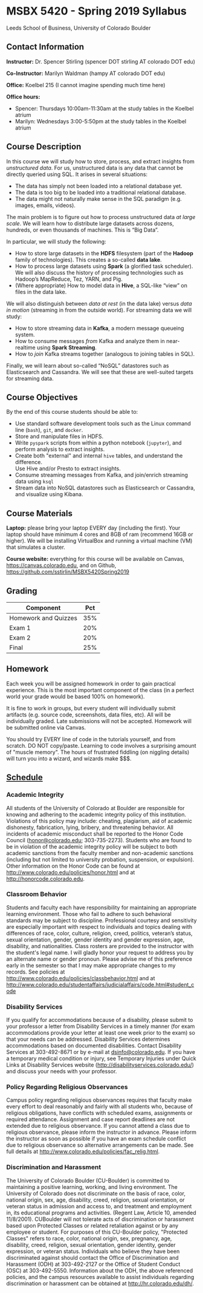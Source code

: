 # MSBX 5420 - Spring 2019 Syllabus
Leeds School of Business, University of Colorado Boulder

## Contact Information

**Instructor:**  Dr. Spencer Stirling (spencer DOT stirling AT colorado DOT edu)

**Co-Instructor:**  Marilyn Waldman (hampy AT colorado DOT edu)

**Office:**  Koelbel 215 (I cannot imagine spending much time here)

**Office hours:**  
- Spencer:  Thursdays 10:00am-11:30am at the study tables in the Koelbel atrium
- Marilyn:  Wednesdays 3:00-5:50pm at the study tables in the Koelbel atrium


## Course Description

In this course we will study how to store, process, and extract insights from *unstructured data*.
For us, unstructured data is any data that cannot be directly queried using SQL.  It arises in several situations:

- The data has simply not been loaded into a relational database yet.
- The data is too big to be loaded into a traditional relational database.
- The data might not naturally make sense in the SQL paradigm (e.g. images, emails, videos).

The main problem is to figure out how to process unstructured data *at large scale*.
We will learn how to distribute large datasets across dozens, hundreds, or even thousands of machines.  This is “Big Data”.

In particular, we will study the following:

- How to store large datasets in the **HDFS** filesystem (part of the **Hadoop** family of technologies).
  This creates a so-called **data lake**.
- How to process large datasets using **Spark** (a glorified task scheduler).
  We will also discuss the history of processing technologies such as Hadoop’s MapReduce, Tez, YARN, and Pig.
- (Where appropriate) How to model data in **Hive**, a SQL-like “view” on files in the data lake.

We will also distinguish between *data at rest* (in the data lake) versus *data in motion* (streaming in from the outside world).
For streaming data we will study:

- How to store streaming data in **Kafka**, a modern message queueing system.
- How to consume messages *from* Kafka and analyze them in near-realtime using **Spark Streaming**.
- How to *join* Kafka streams together (analogous to joining tables in SQL).

Finally, we will learn about so-called “NoSQL” datastores such as Elasticsearch and Cassandra.
We will see that these are well-suited targets for streaming data.


## Course Objectives

By the end of this course students should be able to:

- Use standard software development tools such as the Linux command line (`bash`), `git`, and `docker`.
- Store and manipulate files in HDFS.
- Write `pyspark` scripts from within a python notebook (`jupyter`), and perform analysis to extract insights.
- Create both "external" and internal `hive` tables, and understand the difference.  
  Use Hive and/or Presto to extract insights.
- Consume streaming messages from Kafka, and join/enrich streaming data using `ksql`
- Stream data into NoSQL datastores such as Elasticsearch or Cassandra, and visualize using Kibana.


## Course Materials

**Laptop:**  please bring your laptop EVERY day (including the first).  Your laptop should have minimum 4 cores and 8GB of ram (recommend 16GB or higher).
We will be installing VirtualBox and running a virtual machine (VM) that simulates a cluster.

**Course website:**  everything for this course will be available on Canvas, https://canvas.colorado.edu,
and on Github, https://github.com/sstirlin/MSBX5420Spring2019


## Grading

|Component                |Pct |
|-------------------------|----|
|Homework and Quizzes     |35% |
|Exam 1                   |20% |
|Exam 2                   |20% |
|Final                    |25% |


## Homework

Each week you will be assigned homework in order to gain practical experience.
This is the most important component of the class (in a perfect world your grade would be based 100% on homework).

It is fine to work in groups, but every student will individually submit artifacts (e.g. source code, screenshots, data files, etc).
All will be individually graded.  Late submissions will not be accepted.
Homework will be submitted online via Canvas. 

You should try EVERY line of code in the tutorials yourself, and from scratch.  DO NOT copy/paste.
Learning to code involves a surprising amount of "muscle memory".  The hours of frustrated fiddling (on
niggling details) will turn you into a wizard, and wizards make $$$.


## [Schedule](../README.md#schedule-subject-to-change)


### Academic Integrity 

All students of the University of Colorado at Boulder are responsible for knowing and adhering to the academic integrity policy of this institution. Violations of this policy may include: cheating, plagiarism, aid of academic dishonesty, fabrication, lying, bribery, and threatening behavior. All incidents of academic misconduct shall be reported to the Honor Code Council (honor@colorado.edu; 303-735-2273). Students who are found to be in violation of the academic integrity policy will be subject to both academic sanctions from the faculty member and non-academic sanctions (including but not limited to university probation, suspension, or expulsion). Other information on the Honor Code can be found at http://www.colorado.edu/policies/honor.html and at http://honorcode.colorado.edu. 

### Classroom Behavior 

Students and faculty each have responsibility for maintaining an appropriate learning environment. Those who fail to adhere to such behavioral standards may be subject to discipline. Professional courtesy and sensitivity are especially important with respect to individuals and topics dealing with differences of race, color, culture, religion, creed, politics, veteran’s status, sexual orientation, gender, gender identity and gender expression, age, disability, and nationalities. Class rosters are provided to the instructor with the student's legal name. I will gladly honor your request to address you by an alternate name or gender pronoun. Please advise me of this preference early in the semester so that I may make appropriate changes to my records. See policies at http://www.colorado.edu/policies/classbehavior.html and at http://www.colorado.edu/studentaffairs/judicialaffairs/code.html#student_code 

### Disability Services 

If you qualify for accommodations because of a disability, please submit to your professor a letter from Disability Services in a timely manner (for exam accommodations provide your letter at least one week prior to the exam) so that your needs can be addressed. Disability Services determines accommodations based on documented disabilities. Contact Disability Services at 303-492-8671 or by e-mail at dsinfo@colorado.edu. 
If you have a temporary medical condition or injury, see Temporary Injuries under Quick Links at Disability Services website (http://disabilityservices.colorado.edu/) and discuss your needs with your professor. 

### Policy Regarding Religious Observances 

Campus policy regarding religious observances requires that faculty make every effort to deal reasonably and fairly with all students who, because of religious obligations, have conflicts with scheduled exams, assignments or required attendance. Assignment and case report deadlines are not extended due to religious observance. If you cannot attend a class due to religious observance, please inform the instructor in advance. Please inform the instructor as soon as possible if you have an exam schedule conflict due to religious observance so alternative arrangements can be made. See full details at http://www.colorado.edu/policies/fac_relig.html. 

### Discrimination and Harassment 

The University of Colorado Boulder (CU-Boulder) is committed to maintaining a positive learning, working, and living environment. The University of Colorado does not discriminate on the basis of race, color, national origin, sex, age, disability, creed, religion, sexual orientation, or veteran status in admission and access to, and treatment and employment in, its educational programs and activities. (Regent Law, Article 10, amended 11/8/2001). CUBoulder will not tolerate acts of discrimination or harassment based upon Protected Classes or related retaliation against or by any employee or student. For purposes of this CU-Boulder policy, "Protected Classes" refers to race, color, national origin, sex, pregnancy, age, disability, creed, religion, sexual orientation, gender identity, gender expression, or veteran status. Individuals who believe they have been discriminated against should contact the Office of Discrimination and Harassment (ODH) at 303-492-2127 or the Office of Student Conduct (OSC) at 303-492-5550. Information about the ODH, the above referenced policies, and the campus resources available to assist individuals regarding discrimination or harassment can be obtained at http://hr.colorado.edu/dh/.
